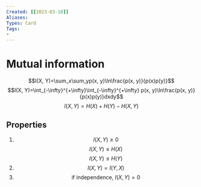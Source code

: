 ```yaml
---
Created: [[2023-03-18]]
Aliases: 
Types: Card
Tags: 
- 
---
```

# Mutual information
$$I(X, Y)=\sum_x\sum_yp(x, y)\ln\frac{p(x, y)}{p(x)p(y)}$$
$$I(X, Y)=\int_{-\infty}^{+\infty}\int_{-\infty}^{+\infty} p(x, y)\ln\frac{p(x, y)}{p(x)p(y)}dxdy$$
$$I(X, Y)=H(X)+H(Y)-H(X, Y)$$
## Properties
1. $$I(X, Y)\geq0$$$$I(X, Y)\leq H(X)$$$$I(X, Y)\leq H(Y)$$
2. $$I(X, Y)=I(Y, X)$$
3. $$\text{if independence, }I(X, Y)=0$$
